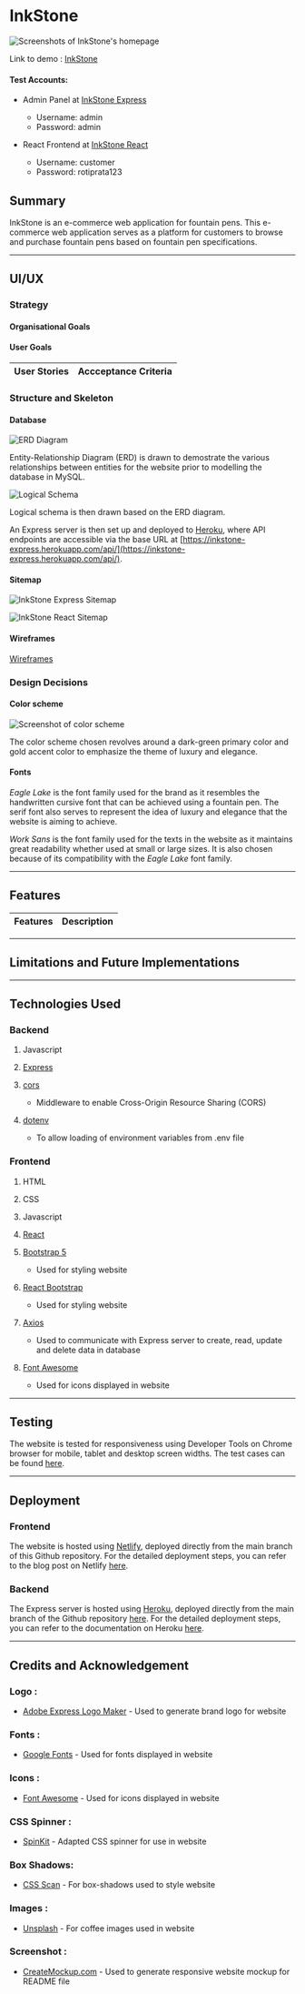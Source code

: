 # **InkStone**

![Screenshots of InkStone's homepage](readme/mockup.png)

Link to demo : [InkStone](https://inkstone-react.netlify.app/)

#### Test Accounts:

-   Admin Panel at [InkStone Express](https://inkstone-express.herokuapp.com/accounts/login)

    -   Username: admin
    -   Password: admin

-   React Frontend at [InkStone React](https://inkstone-react.netlify.app/)
    -   Username: customer
    -   Password: rotiprata123

## Summary

InkStone is an e-commerce web application for fountain pens. This e-commerce web application serves as a platform for customers to browse and purchase fountain pens based on fountain pen specifications.

---

## UI/UX

### Strategy

#### Organisational Goals

#### User Goals

| User Stories | Accceptance Criteria |
| ------------ | -------------------- |

### Structure and Skeleton

#### Database

![ERD Diagram](readme/erd.png)

Entity-Relationship Diagram (ERD) is drawn to demostrate the various relationships between entities for the website prior to modelling the database in MySQL.

![Logical Schema](readme/logical_schema.png)

Logical schema is then drawn based on the ERD diagram.

An Express server is then set up and deployed to [Heroku](https://www.heroku.com/), where API endpoints are accessible via the base URL at [https://inkstone-express.herokuapp.com/api/](https://inkstone-express.herokuapp.com/api/).

#### Sitemap

![InkStone Express Sitemap](readme/admin-sitemap.png)

![InkStone React Sitemap](readme/react-sitemap.png)

#### Wireframes

[Wireframes]()

### Design Decisions

#### Color scheme

![Screenshot of color scheme](readme/color-scheme.png)

The color scheme chosen revolves around a dark-green primary color and gold accent color to emphasize the theme of luxury and elegance.

#### Fonts

*Eagle Lake* is the font family used for the brand as it resembles the handwritten cursive font that can be achieved using a fountain pen. The serif font also serves to represent the idea of luxury and elegance that the website is aiming to achieve.

*Work Sans* is the font family used for the texts in the website as it maintains great readability whether used at small or large sizes. It is also chosen because of its compatibility with the *Eagle Lake* font family.

---

## Features

| Features | Description |
| -------- | ----------- |

---

## Limitations and Future Implementations

---

## Technologies Used

### Backend

1. Javascript

2. [Express](https://expressjs.com/)

3. [cors](https://www.npmjs.com/package/cors)

    - Middleware to enable Cross-Origin Resource Sharing (CORS)

4. [dotenv](https://www.npmjs.com/package/dotenv)
    - To allow loading of environment variables from .env file

### Frontend

1. HTML

2. CSS

3. Javascript

4. [React](https://reactjs.org/)

5. [Bootstrap 5](https://getbootstrap.com/docs/5.0/getting-started/introduction/)

    - Used for styling website

6. [React Bootstrap](https://react-bootstrap.github.io/)

    - Used for styling website

7. [Axios](https://github.com/axios/axios)

    - Used to communicate with Express server to create, read, update and delete data in database

8. [Font Awesome](https://fontawesome.com/)
    - Used for icons displayed in website

---

## Testing

The website is tested for responsiveness using Developer Tools on Chrome browser for mobile, tablet and desktop screen widths.
The test cases can be found [here]().

---

## Deployment

### Frontend

The website is hosted using [Netlify](https://www.netlify.com/), deployed directly from the main branch of this Github repository.
For the detailed deployment steps, you can refer to the blog post on Netlify [here](https://www.netlify.com/blog/2016/09/29/a-step-by-step-guide-deploying-on-netlify/).

### Backend

The Express server is hosted using [Heroku](https://www.heroku.com/), deployed directly from the main branch of the Github repository [here]().
For the detailed deployment steps, you can refer to the documentation on Heroku [here](https://devcenter.heroku.com/articles/git#deploy-your-code).

---

## Credits and Acknowledgement

### Logo :

-   [Adobe Express Logo Maker](https://www.adobe.com/express/create/logo) - Used to generate brand logo for website

### Fonts :

-   [Google Fonts](https://fonts.google.com/) - Used for fonts displayed in website

### Icons :

-   [Font Awesome](https://fontawesome.com/) - Used for icons displayed in website

### CSS Spinner :

-   [SpinKit](https://tobiasahlin.com/spinkit/) - Adapted CSS spinner for use in website

### Box Shadows:

-   [CSS Scan](https://getcssscan.com/css-box-shadow-examples) - For box-shadows used to style website

### Images :

-   [Unsplash](https://unsplash.com/) - For coffee images used in website

### Screenshot :

-   [CreateMockup.com](https://www.createmockup.com/generate/) - Used to generate responsive website mockup for README file
